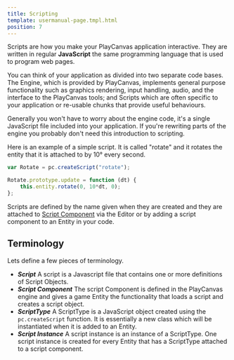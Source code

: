 ```yaml
---
title: Scripting
template: usermanual-page.tmpl.html
position: 7
---
```


Scripts are how you make your PlayCanvas application interactive. They are written in regular **JavaScript** the same programming language that is used to program web pages.

You can think of your application as divided into two separate code bases. The Engine, which is provided by PlayCanvas, implements general purpose functionality such as graphics rendering, input handling, audio, and the interface to the PlayCanvas tools; and Scripts which are often specific to your application or re-usable chunks that provide useful behaviours.

Generally you won't have to worry about the engine code, it's a single JavaScript file included into your application. If you're rewriting parts of the engine you probably don't need this introduction to scripting.

Here is an example of a simple script. It is called "rotate" and it rotates the entity that it is attached to by 10° every second.

```javascript
var Rotate = pc.createScript("rotate");

Rotate.prototype.update = function (dt) {
    this.entity.rotate(0, 10*dt, 0);
};
```

Scripts are defined by the name given when they are created and they are attached to [Script Component][1] via the Editor or by adding a script component to an Entity in your code.

## Terminology

Lets define a few pieces of terminology.

* ***Script*** A script is a Javascript file that contains one or more definitions of Script Objects.
* ***Script Component*** The script Component is defined in the PlayCanvas engine and gives a game Entity the functionality that loads a script and creates a script object.
* ***ScriptType*** A ScriptType is a JavaScript object created using the `pc.createScript` function. It is essentially a new class which will be instantiated when it is added to an Entity.
* ***Script Instance*** A script instance is an instance of a ScriptType. One script instance is created for every Entity that has a ScriptType attached to a script component.

[1]: /user-manual/packs/components/script/

